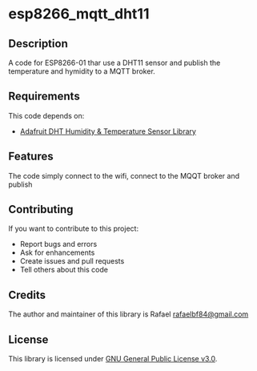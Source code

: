 # esp8266_mqtt_dht11

## Description

A code for ESP8266-01 thar use a DHT11 sensor and publish the temperature and hymidity to a MQTT broker.

## Requirements

This code depends on:
- [Adafruit DHT Humidity & Temperature Sensor Library](https://github.com/adafruit/DHT-sensor-library)

## Features 

The code simply connect to the wifi, connect to the MQQT broker and publish  

## Contributing

If you want to contribute to this project:

- Report bugs and errors
- Ask for enhancements
- Create issues and pull requests
- Tell others about this code

## Credits

The author and maintainer of this library is Rafael <rafaelbf84@gmail.com>

## License

This library is licensed under [GNU General Public License v3.0](https://opensource.org/licenses/GPL-3.0).

